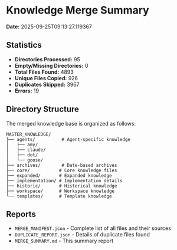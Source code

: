# Knowledge Merge Summary

**Date:** 2025-09-25T09:13:27.119367

## Statistics

- **Directories Processed:** 95
- **Empty/Missing Directories:** 0
- **Total Files Found:** 4893
- **Unique Files Copied:** 926
- **Duplicates Skipped:** 3967
- **Errors:** 19

## Directory Structure

The merged knowledge base is organized as follows:

```
MASTER_KNOWLEDGE/
├── agents/          # Agent-specific knowledge
│   ├── amy/
│   ├── claude/
│   ├── dot/
│   └── goose/
├── archives/        # Date-based archives
├── core/           # Core knowledge files
├── expanded/       # Expanded knowledge
├── implementation/ # Implementation details
├── historic/       # Historical knowledge
├── workspace/      # Workspace knowledge
└── templates/      # Template knowledge
```

## Reports

- `MERGE_MANIFEST.json` - Complete list of all files and their sources
- `DUPLICATE_REPORT.json` - Details of duplicate files found
- `MERGE_SUMMARY.md` - This summary report

